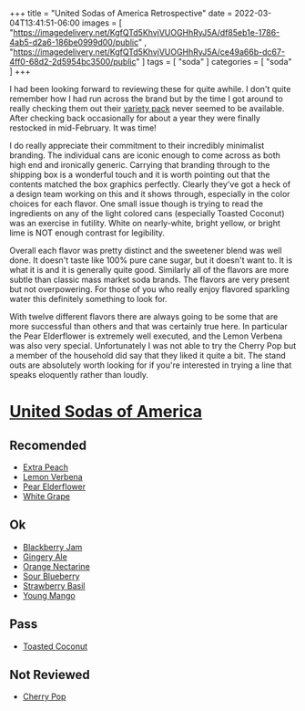 +++
title = "United Sodas of America Retrospective"
date = 2022-03-04T13:41:51-06:00
images = [ "https://imagedelivery.net/KgfQTd5KhvjVUOGHhRyJ5A/df85eb1e-1786-4ab5-d2a6-186be0999d00/public" , "https://imagedelivery.net/KgfQTd5KhvjVUOGHhRyJ5A/ce49a66b-dc67-4ff0-68d2-2d5954bc3500/public" ]
tags = [ "soda" ]
categories = [ "soda" ]
+++

I had been looking forward to reviewing these for quite awhile. I don't quite remember how I had run across the brand but by the time I got around to really checking them out their [variety pack](https://unitedsodas.com/products/variety-pack) never seemed to be available. After checking back occasionally for about a year they were finally restocked in mid-February. It was time!

I do really appreciate their commitment to their incredibly minimalist branding. The individual cans are iconic enough to come across as both high end and ironically generic. Carrying that branding through to the shipping box is a wonderful touch and it is worth pointing out that the contents matched the box graphics perfectly. Clearly they've got a heck of a design team working on this and it shows through, especially in the color choices for each flavor. One small issue though is trying to read the ingredients on any of the light colored cans (especially Toasted Coconut) was an exercise in futility. White on nearly-white, bright yellow, or bright lime is NOT enough contrast for legibility.

Overall each flavor was pretty distinct and the sweetener blend was well done. It doesn't taste like 100% pure cane sugar, but it doesn't want to. It is what it is and it is generally quite good. Similarly all of the flavors are more subtle than classic mass market soda brands. The flavors are very present but not overpowering. For those of you who really enjoy flavored sparkling water this definitely something to look for.

With twelve different flavors there are always going to be some that are more successful than others and that was certainly true here. In particular the Pear Elderflower is extremely well executed, and the Lemon Verbena was also very special. Unfortunately I was not able to try the Cherry Pop but a member of the household did say that they liked it quite a bit. The stand outs are absolutely worth looking for if you're interested in trying a line that speaks eloquently rather than loudly.

# [United Sodas of America](https://www.soda.guide/brands/united-sodas-of-america/)

## Recomended
- [Extra Peach](https://www.soda.guide/review/usoa-extra-peach)
- [Lemon Verbena](https://www.soda.guide/review/usoa-lemon-verbena)
- [Pear Elderflower](https://www.soda.guide/review/usoa-pear-elderflower)
- [White Grape](https://www.soda.guide/review/usoa-white-grape)

## Ok
- [Blackberry Jam](https://www.soda.guide/review/usoa-blackberry-jam)
- [Gingery Ale](https://www.soda.guide/review/usoa-gingery-ale)
- [Orange Nectarine](https://www.soda.guide/review/usoa-orange-nectarine)
- [Sour Blueberry](https://www.soda.guide/review/usoa-sour-blueberry)
- [Strawberry Basil](https://www.soda.guide/review/usoa-strawberry-basil)
- [Young Mango](https://www.soda.guide/review/usoa-young-mango)

## Pass
- [Toasted Coconut](https://www.soda.guide/review/usoa-toasted-coconut)

## Not Reviewed
- [Cherry Pop](https://www.soda.guide/about/#why-dont-you-review-any-cherry-flavored-drinks)